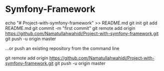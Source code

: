 # Symfony-Framework

echo "# Project-with-symfony-framework" >> README.md
git init
git add README.md
git commit -m "first commit"
git remote add origin https://github.com/Namatullahwahidi/Project-with-symfony-framework.git
git push -u origin master




…or push an existing repository from the command line

git remote add origin https://github.com/Namatullahwahidi/Project-with-symfony-framework.git
git push -u origin master
